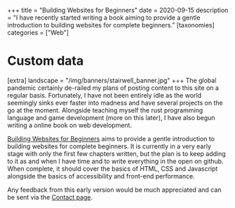 +++
title = "Building Websites for Beginners"
date = 2020-09-15
description = "I have recently started writing a book aiming to provide a gentle introduction to building websites for complete beginners."
[taxonomies]
categories = ["Web"]

# Custom data
[extra]
landscape = "/img/banners/stairwell_banner.jpg"
+++
The global pandemic certainly de-railed my plans of posting content to this site on a regular basis. Fortunately, I have not been entirely idle as the world seemingly sinks ever faster into madness and have several projects on the go at the moment. Alongside teaching myself the rust programming language and game development (more on this later), I have also begun writing a online book on web development.

<a href="https://bezpowell.github.io/building_websites_for_beginners/">Building Websites for Beginners</a> aims to provide a gentle introduction to building websites for complete beginners. It is currently in a very early stage with only the first few chapters written, but the plan is to keep adding to it as and when I have time and to write everything in the open on github. When complete, it should cover the basics of HTML, CSS and Javascript alongside the basics of accessibility and front-end performance.

Any feedback from this early version would be much appreciated and can be sent via the <a href="/contact">Contact page</a>.
